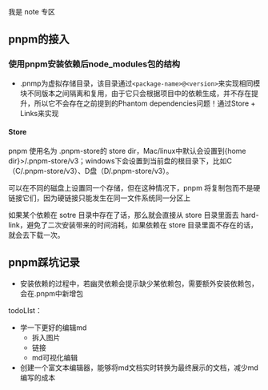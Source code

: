我是 note 专区

## pnpm的接入


### 使用pnpm安装依赖后node_modules包的结构

- .pnmp为虚拟存储目录，该目录通过```<package-name>@<version>```来实现相同模块不同版本之间隔离和复用，由于它只会根据项目中的依赖生成，并不存在提升，所以它不会存在之前提到的Phantom dependencies问题！通过Store + Links来实现

#### Store
pnpm 使用名为 .pnpm-store的 store dir，Mac/linux中默认会设置到{home dir}>/.pnpm-store/v3；windows下会设置到当前盘的根目录下，比如C（C/.pnpm-store/v3）、D盘（D/.pnpm-store/v3）。


可以在不同的磁盘上设置同一个存储，但在这种情况下，pnpm 将复制包而不是硬链接它们，因为硬链接只能发生在同一文件系统同一分区上


如果某个依赖在 sotre 目录中存在了话，那么就会直接从 store 目录里面去 hard-link，避免了二次安装带来的时间消耗，如果依赖在 store 目录里面不存在的话，就会去下载一次。

## pnpm踩坑记录

- 安装依赖的过程中，若幽灵依赖会提示缺少某依赖包，需要额外安装依赖包，会在.pnpm中新增包


todoLIst： 
- 学一下更好的编辑md
  - 拆入图片
  - 链接
  - md可视化编辑
- 创建一个富文本编辑器，能够将md文档实时转换为最终展示的文档，减少md编写的成本